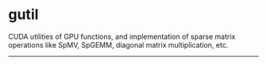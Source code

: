 # gutil

CUDA  utilities of GPU functions, and implementation of sparse matrix operations like SpMV, SpGEMM, diagonal matrix multiplication, etc.


---



